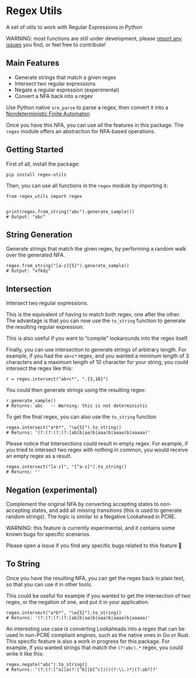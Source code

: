 # Regex Utils
A set of utils to work with Regular Expressions in Python

WARNING: most functions are still under development, please [report any issues](https://github.com/AvalZ/regex-utils/issues) you find, or feel free to contribute!

## Main Features
- Generate strings that match a given regex
- Intersect two regular expressions
- Negate a regular expression (experimental)
- Convert a NFA back into a regex

Use Python native `sre_parse` to parse a regex, then convert it into a [Nondeterministic Finite Automaton](https://en.wikipedia.org/wiki/Nondeterministic_finite_automaton)

Once you have this NFA, you can use all the features in this package. The `regex` module offers an abstraction for NFA-based operations.

## Getting Started

First of all, install the package:

```
pip install regex-utils
```

Then, you can use all functions in the `regex` module by importing it:

```
from regex_utils import regex


print(regex.from_string("abc").generate_sample())
# Output: "abc"
```

## String Generation

Generate strings that match the given regex, by performing a random walk over the generated NFA.

```
regex.from_string("[a-z]{5}").generate_sample()
# Output: "xfkdy"
```

## Intersection

Intersect two regular expressions.

This is the equivalent of having to match both regex, one after the other. The advantage is that you can now use the `to_string` function to generate the resulting regular expression.

This is also useful if you want to “compile” lookarounds into the regex itself.

Finally, you can use intersection to generate strings of arbitrary length.
For example, if you had the `ab+c*` regex, and you wanted a minimum length of 3 characters and a maximum length of 10 character for your string, you could intersect the regex like this:

```
r = regex.intersect("ab+c*", ".{3,10}")
```

You could then generate strings using the resulting regex:

```
r.generate_sample()
# Returns: abc   -- Warning: this is not deterministic
```

To get the final regex, you can also use the `to_string` function

```
regex.intersect("a*b*", "\w{5}").to_string()
# Returns: '(?:(?:(?:(?:[ab]b|aa)b|aaa)b|aaaa)b|aaaaa)'
```

Please notice that Intersections could result in empty regex. For example, if you tried to intersect two regex with nothing in common, you would receive an empty regex as a result.

```
regex.intersect("[a-z]", "[^a-z]").to_string()
# Returns: ''
```


## Negation (experimental)

Complement the original NFA by converting accepting states to non-accepting states, and add all missing transitions (this is used to generate random strings). The logic is similar to a Negative Lookahead in PCRE.

WARNING: this feature is currently experimental, and it contains some known bugs for specific scenarios.

Please open a issue if you find any specific bugs related to this feature 🙏

## To String

Once you have the resulting NFA, you can get the regex back in plain text, so that you can use it in other tools.


This could be useful for example if you wanted to get the intersection of two regex, or the negation of one, and put it in your application.

```
regex.intersect("a*b*", "\w{5}").to_string()
# Returns: '(?:(?:(?:(?:[ab]b|aa)b|aaa)b|aaaa)b|aaaaa)'
```

An interesting use case is converting Lookaheads into a regex that can be used in non-PCRE compliant engines, such as the native ones in Go or Rust. This specific feature is also a work in progress for this package.
For example, if you wanted strings that match the `(?!abc).*` regex, you could write it like this:

```
regex.negate("abc").to_string()
# Returns: '(?:(?:[^a]|a(?:[^b]|b[^c])))(?:\\.)*|(?:ab?)?'
```
